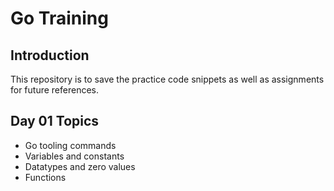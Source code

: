 # Go Training

## Introduction
This repository is to save the practice code snippets as well as assignments for future references. 


## Day 01 Topics

- Go tooling commands
- Variables and constants
- Datatypes and zero values
- Functions

